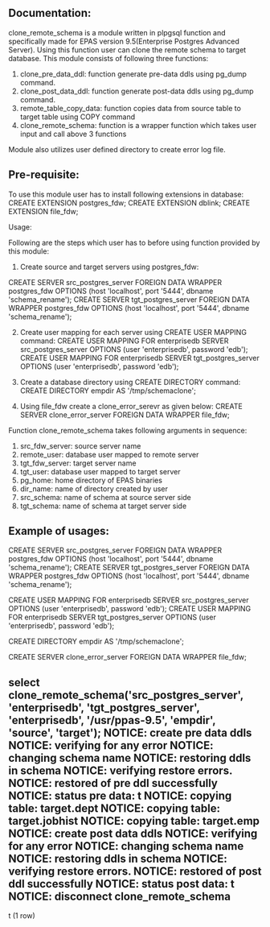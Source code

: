 Documentation:
----------------
clone_remote_schema is a module written in plpgsql function and specifically made for EPAS version 9.5(Enterprise Postgres Advanced Server).
Using this function user can clone the remote schema to target database. This module consists of following three functions:
1. clone_pre_data_ddl: function generate pre-data ddls using pg_dump command.
2. clone_post_data_ddl: function generate post-data ddls using pg_dump command.
3. remote_table_copy_data: function copies data from source table to target table using COPY command
4. clone_remote_schema: function is a wrapper function which takes user input and call above 3 functions

Module also utilizes user defined directory to create error log file.

Pre-requisite:
---------------
To use this module user has to install following extensions in database:
CREATE EXTENSION postgres_fdw;
CREATE EXTENSION dblink;
CREATE EXTENSION file_fdw;


Usage:

Following are the steps which user has to before using function provided by this module:
1. Create source and target servers using postgres_fdw:

CREATE SERVER src_postgres_server FOREIGN DATA WRAPPER postgres_fdw OPTIONS (host 'localhost', port '5444', dbname 'schema_rename');
CREATE SERVER tgt_postgres_server FOREIGN DATA WRAPPER postgres_fdw OPTIONS (host 'localhost', port '5444', dbname 'schema_rename');

2. Create user mapping for each server using CREATE USER MAPPING command:
CREATE USER MAPPING FOR enterprisedb SERVER src_postgres_server OPTIONS (user 'enterprisedb', password 'edb');
CREATE USER MAPPING FOR enterprisedb SERVER tgt_postgres_server OPTIONS (user 'enterprisedb', password 'edb');

3. Create a database directory using CREATE DIRECTORY command:
CREATE DIRECTORY empdir AS '/tmp/schemaclone';

3. Using file_fdw create a clone_error_serevr as given below:
CREATE SERVER clone_error_server FOREIGN DATA WRAPPER file_fdw;


Function clone_remote_schema takes following arguments in sequence:
1. src_fdw_server: source server name
2. remote_user: database user mapped to remote server
3. tgt_fdw_server: target server name
3. tgt_user: database user mapped to target server
4. pg_home: home directory of EPAS binaries
5. dir_name: name of directory created by user
6. src_schema: name of schema at source server side
7. tgt_schema: name of schema at target server side


Example of usages:
-------------------

CREATE SERVER src_postgres_server FOREIGN DATA WRAPPER postgres_fdw OPTIONS (host 'localhost', port '5444', dbname 'schema_rename');
CREATE SERVER tgt_postgres_server FOREIGN DATA WRAPPER postgres_fdw OPTIONS (host 'localhost', port '5444', dbname 'schema_rename');

CREATE USER MAPPING FOR enterprisedb SERVER src_postgres_server OPTIONS (user 'enterprisedb', password 'edb');
CREATE USER MAPPING FOR enterprisedb SERVER tgt_postgres_server OPTIONS (user 'enterprisedb', password 'edb');

CREATE DIRECTORY empdir AS '/tmp/schemaclone';

CREATE SERVER clone_error_server FOREIGN DATA WRAPPER file_fdw;


select clone_remote_schema('src_postgres_server',
                           'enterprisedb',
                           'tgt_postgres_server',
                           'enterprisedb',
                           '/usr/ppas-9.5',
                           'empdir',
                           'source',
                           'target');
NOTICE:  create pre data ddls
NOTICE:  verifying for any error
NOTICE:  changing schema name
NOTICE:  restoring ddls in schema
NOTICE:  verifying restore errors.
NOTICE:  restored of pre ddl successfully
NOTICE:  status pre data: t
NOTICE:  copying table: target.dept
NOTICE:  copying table: target.jobhist
NOTICE:  copying table: target.emp
NOTICE:  create post data ddls
NOTICE:  verifying for any error
NOTICE:  changing schema name
NOTICE:  restoring ddls in schema
NOTICE:  verifying restore errors.
NOTICE:  restored of post ddl successfully
NOTICE:  status post data: t
NOTICE:  disconnect
 clone_remote_schema 
---------------------
 t
(1 row)


